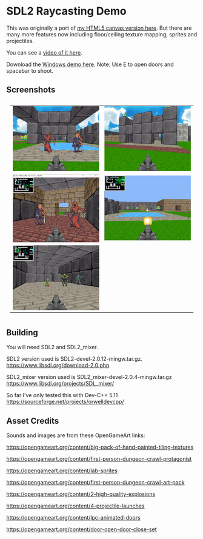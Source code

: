 # SDL2 Raycasting Demo

This was originally a port of [my HTML5 canvas version here](https://github.com/andrew-lim/html5-raycast).
But there are many more features now including floor/ceiling texture mapping, sprites and projectiles.

You can see a [video of it here](https://www.youtube.com/watch?v=QlM9mbUYROM).

Download the [Windows demo here](https://github.com/andrew-lim/sdl2-raycast/releases/).
Note: Use E to open doors and spacebar to shoot.

## Screenshots
<table style="padding:10px">
  <tr>
  	<td width="50%"><img src="res/screenshot4_800x600.jpg"/></td>
  	<td width="50%"><img src="res/screenshot5_800x600.jpg"/></td>
  </tr>
  <tr>
  	<td width="50%"><img src="res/screenshot1_800x600.jpg"/></td>
  	<td width="50%"><img src="res/screenshot2_800x600.jpg"/></td>
  </tr>
  <tr>
  	<td width="50%"><img src="res/screenshot3_800x600.jpg"/></td>
  	<td width="50%"></td>
  </tr>
</table>

## Building
You will need SDL2 and SDL2_mixer.

SDL2 version used is SDL2-devel-2.0.12-mingw.tar.gz.
https://www.libsdl.org/download-2.0.php

SDL2_mixer version used is SDL2_mixer-devel-2.0.4-mingw.tar.gz
https://www.libsdl.org/projects/SDL_mixer/

So far I've only tested this with Dev-C++ 5.11
https://sourceforge.net/projects/orwelldevcpp/

## Asset Credits

Sounds and images are from these OpenGameArt links:

https://opengameart.org/content/big-pack-of-hand-painted-tiling-textures

https://opengameart.org/content/first-person-dungeon-crawl-protagonist

https://opengameart.org/content/lab-sprites

https://opengameart.org/content/first-person-dungeon-crawl-art-pack

https://opengameart.org/content/2-high-quality-explosions

https://opengameart.org/content/4-projectile-launches

https://opengameart.org/content/lpc-animated-doors

https://opengameart.org/content/door-open-door-close-set
